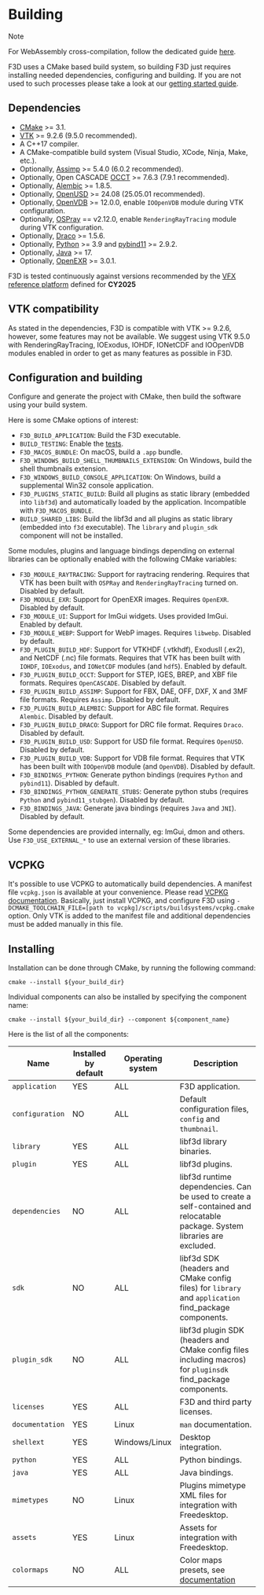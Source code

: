 # Building

> [!NOTE]
> For WebAssembly cross-compilation, follow the dedicated guide [here](./BUILD_WASM.md).

F3D uses a CMake based build system, so building F3D just requires installing
needed dependencies, configuring and building. If you are not used to such processes
please take a look at our [getting started guide](GETTING_STARTED.md).

## Dependencies

- [CMake](https://cmake.org) >= 3.1.
- [VTK](https://vtk.org) >= 9.2.6 (9.5.0 recommended).
- A C++17 compiler.
- A CMake-compatible build system (Visual Studio, XCode, Ninja, Make, etc.).
- Optionally, [Assimp](https://www.assimp.org/) >= 5.4.0 (6.0.2 recommended).
- Optionally, Open CASCADE [OCCT](https://dev.opencascade.org/) >= 7.6.3 (7.9.1 recommended).
- Optionally, [Alembic](http://www.alembic.io/) >= 1.8.5.
- Optionally, [OpenUSD](https://openusd.org/release/index.html) >= 24.08 (25.05.01 recommended).
- Optionally, [OpenVDB](https://www.openvdb.org/download/) >= 12.0.0, enable `IOOpenVDB` module during VTK configuration.
- Optionally, [OSPray](https://www.ospray.org/) == v2.12.0, enable `RenderingRayTracing` module during VTK configuration.
- Optionally, [Draco](https://google.github.io/draco/) >= 1.5.6.
- Optionally, [Python](https://www.python.org/) >= 3.9 and [pybind11](https://github.com/pybind/pybind11) >= 2.9.2.
- Optionally, [Java](https://www.java.com) >= 17.
- Optionally, [OpenEXR](https://openexr.com/en/latest/) >= 3.0.1.

F3D is tested continuously against versions recommended by the [VFX reference platform](https://vfxplatform.com) defined for **CY2025**

## VTK compatibility

As stated in the dependencies, F3D is compatible with VTK >= 9.2.6, however, some features may not be available. We suggest using VTK 9.5.0 with RenderingRayTracing, IOExodus, IOHDF, IONetCDF and IOOpenVDB modules enabled in order to get as many features as possible in F3D.

## Configuration and building

Configure and generate the project with CMake,
then build the software using your build system.

Here is some CMake options of interest:

- `F3D_BUILD_APPLICATION`: Build the F3D executable.
- `BUILD_TESTING`: Enable the [tests](TESTING.md).
- `F3D_MACOS_BUNDLE`: On macOS, build a `.app` bundle.
- `F3D_WINDOWS_BUILD_SHELL_THUMBNAILS_EXTENSION`: On Windows, build the shell thumbnails extension.
- `F3D_WINDOWS_BUILD_CONSOLE_APPLICATION`: On Windows, build a supplemental Win32 console application.
- `F3D_PLUGINS_STATIC_BUILD`: Build all plugins as static library (embedded into `libf3d`) and automatically loaded by the application. Incompatible with `F3D_MACOS_BUNDLE`.
- `BUILD_SHARED_LIBS`: Build the libf3d and all plugins as static library (embedded into `f3d` executable). The `library` and `plugin_sdk` component will not be installed.

Some modules, plugins and language bindings depending on external libraries can be optionally enabled with the following CMake variables:

- `F3D_MODULE_RAYTRACING`: Support for raytracing rendering. Requires that VTK has been built with `OSPRay` and `RenderingRayTracing` turned on. Disabled by default.
- `F3D_MODULE_EXR`: Support for OpenEXR images. Requires `OpenEXR`. Disabled by default.
- `F3D_MODULE_UI`: Support for ImGui widgets. Uses provided ImGui. Enabled by default.
- `F3D_MODULE_WEBP`: Support for WebP images. Requires `libwebp`. Disabled by default.
- `F3D_PLUGIN_BUILD_HDF`: Support for VTKHDF (.vtkhdf), ExodusII (.ex2), and NetCDF (.nc) file formats. Requires that VTK has been built with `IOHDF`, `IOExodus`, and `IONetCDF` modules (and `hdf5`). Enabled by default.
- `F3D_PLUGIN_BUILD_OCCT`: Support for STEP, IGES, BREP, and XBF file formats. Requires `OpenCASCADE`. Disabled by default.
- `F3D_PLUGIN_BUILD_ASSIMP`: Support for FBX, DAE, OFF, DXF, X and 3MF file formats. Requires `Assimp`. Disabled by default.
- `F3D_PLUGIN_BUILD_ALEMBIC`: Support for ABC file format. Requires `Alembic`. Disabled by default.
- `F3D_PLUGIN_BUILD_DRACO`: Support for DRC file format. Requires `Draco`. Disabled by default.
- `F3D_PLUGIN_BUILD_USD`: Support for USD file format. Requires `OpenUSD`. Disabled by default.
- `F3D_PLUGIN_BUILD_VDB`: Support for VDB file format. Requires that VTK has been built with `IOOpenVDB` module (and `OpenVDB`). Disabled by default.
- `F3D_BINDINGS_PYTHON`: Generate python bindings (requires `Python` and `pybind11`). Disabled by default.
- `F3D_BINDINGS_PYTHON_GENERATE_STUBS`: Generate python stubs (requires `Python` and `pybind11_stubgen`). Disabled by default.
- `F3D_BINDINGS_JAVA`: Generate java bindings (requires `Java` and `JNI`). Disabled by default.

Some dependencies are provided internally, eg: ImGui, dmon and others. Use `F3D_USE_EXTERNAL_*` to use an external version of these libraries.

## VCPKG

It's possible to use VCPKG to automatically build dependencies. A manifest file `vcpkg.json` is available at your convenience. Please read [VCPKG documentation](https://vcpkg.io/en/getting-started.html).
Basically, just install VCPKG, and configure F3D using `-DCMAKE_TOOLCHAIN_FILE=[path to vcpkg]/scripts/buildsystems/vcpkg.cmake` option.
Only VTK is added to the manifest file and additional dependencies must be added manually in this file.

## Installing

Installation can be done through CMake, by running the following command:

```
cmake --install ${your_build_dir}
```

Individual components can also be installed by specifying the component name:

```
cmake --install ${your_build_dir} --component ${component_name}
```

Here is the list of all the components:

| Name            | Installed by default | Operating system | Description                                                                                                                 |
| --------------- | -------------------- | ---------------- | --------------------------------------------------------------------------------------------------------------------------- |
| `application`   | YES                  | ALL              | F3D application.                                                                                                            |
| `configuration` | NO                   | ALL              | Default configuration files, `config` and `thumbnail`.                                                                      |
| `library`       | YES                  | ALL              | libf3d library binaries.                                                                                                    |
| `plugin`        | YES                  | ALL              | libf3d plugins.                                                                                                             |
| `dependencies`  | NO                   | ALL              | libf3d runtime dependencies. Can be used to create a self-contained and relocatable package. System libraries are excluded. |
| `sdk`           | NO                   | ALL              | libf3d SDK (headers and CMake config files) for `library` and `application` find_package components.                        |
| `plugin_sdk`    | NO                   | ALL              | libf3d plugin SDK (headers and CMake config files including macros) for `pluginsdk` find_package components.                |
| `licenses`      | YES                  | ALL              | F3D and third party licenses.                                                                                               |
| `documentation` | YES                  | Linux            | `man` documentation.                                                                                                        |
| `shellext`      | YES                  | Windows/Linux    | Desktop integration.                                                                                                        |
| `python`        | YES                  | ALL              | Python bindings.                                                                                                            |
| `java`          | YES                  | ALL              | Java bindings.                                                                                                              |
| `mimetypes`     | NO                   | Linux            | Plugins mimetype XML files for integration with Freedesktop.                                                                |
| `assets`        | YES                  | Linux            | Assets for integration with Freedesktop.                                                                                    |
| `colormaps`     | NO                   | ALL              | Color maps presets, see [documentation](../user/COLOR_MAPS.md)                                                              |

